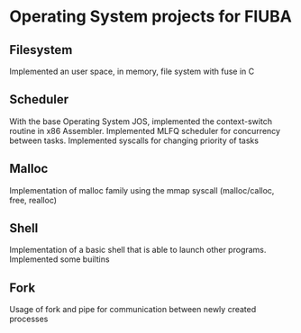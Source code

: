 # Operating System projects for FIUBA

## Filesystem
Implemented an user space, in memory, file system with fuse in C

## Scheduler
With the base Operating System JOS, implemented the context-switch routine in x86 Assembler. Implemented MLFQ scheduler for concurrency between tasks. Implemented syscalls for changing priority of tasks

## Malloc
Implementation of malloc family using the mmap syscall (malloc/calloc, free, realloc)

## Shell
Implementation of a basic shell that is able to launch other programs. Implemented  some builtins

## Fork
Usage of fork and pipe for communication between newly created processes

